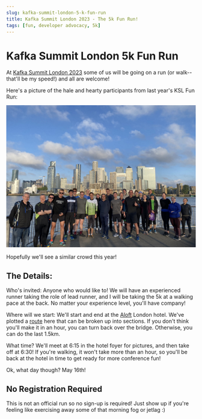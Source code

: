 ```yaml
---
slug: kafka-summit-london-5-k-fun-run
title: Kafka Summit London 2023 - The 5k Fun Run! 
tags: [fun, developer advocacy, 5k]
---
```


# Kafka Summit London 5k Fun Run 

At [Kafka Summit London 2023](https://www.kafka-summit.org/events/kafka-summit-london-2023/about) some of us will be going on a run (or walk-- that'll be my speed!) and all are welcome! 

Here's a picture of the hale and hearty participants from last year's KSL Fun Run: 

![Group of twenty or so people wearing running clothes and smiling.](./summit-run.jpeg)

Hopefully we'll see a similar crowd this year! 

## The Details: 

Who's invited: Anyone who would like to! We will have an experienced runner taking the role of lead runner, and I will be taking the 5k at a walking pace at the back. No matter your experience level, you'll have company! 

Where will we start: We'll start and end at the [Aloft](https://www.marriott.com/en-us/hotels/lonal-aloft-london-excel/overview/?scid=f2ae0541-1279-4f24-b197-a979c79310b0) London hotel. We've plotted a [route](https://www.plotaroute.com/route/2190007) here that can be broken up into sections. If you don't think you'll make it in an hour, you can turn back over the bridge. Otherwise, you can do the last 1.5km. 

What time? We'll meet at 6:15 in the hotel foyer for pictures, and then take off at 6:30! If you're walking, it won't take more than an hour, so you'll be back at the hotel in time to get ready for more conference fun! 

Ok, what day though? May 16th! 

## No Registration Required

This is not an official run so no sign-up is required! Just show up if you're feeling like exercising away some of that morning fog or jetlag :) 